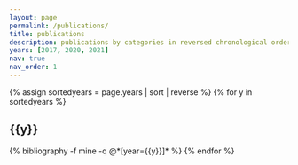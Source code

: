 ```yaml
---
layout: page
permalink: /publications/
title: publications
description: publications by categories in reversed chronological order. generated by jekyll-scholar.
years: [2017, 2020, 2021]
nav: true
nav_order: 1
---
```

<!-- _pages/publications.md -->
<div class="publications">

{% assign sortedyears = page.years | sort | reverse %}
{% for y in sortedyears %}
  <h2 class="year">{{y}}</h2>
  {% bibliography -f mine -q @*[year={{y}}]* %}
{% endfor %}

</div>

